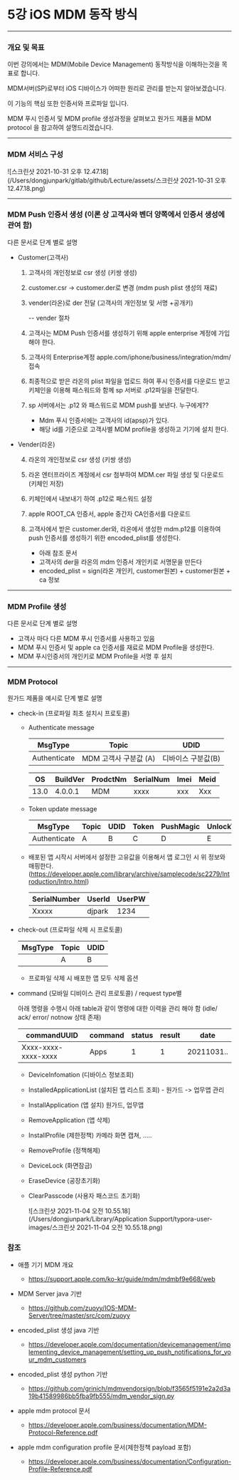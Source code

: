 # 5강 iOS MDM 동작 방식

---

### 개요 및 목표

이번 강의에서는 MDM(Mobile Device Management) 동작방식을 이해하는것을 목표로 합니다. 

MDM서버(SP)로부터 iOS 디바이스가 어떠한 원리로 관리를 받는지 알아보겠습니다.

이 기능의 핵심 또한 인증서와 프로파일 입니다. 

MDM 푸시 인증서 및 MDM profile 생성과정을 살펴보고 원가드 제품을 MDM protocol 을 참고하여 설명드리겠습니다.

---

### MDM 서비스 구성

![스크린샷 2021-10-31 오후 12.47.18](/Users/dongjunpark/gitlab/github/Lecture/assets/스크린샷 2021-10-31 오후 12.47.18.png)

----

### MDM Push 인증서 생성 (이론 상 고객사와 벤더 양쪽에서 인증서 생성에 관여 함)

다른 문서로 단계 별로 설명

- Customer(고객사)

  1. 고객사의 개인정보로 csr 생성 (키쌍 생성) 

  2. customer.csr -> customer.der로 변경 (mdm push plist 생성의 재료)

  3. vender(라온)로 der 전달 (고객사의 개인정보 및 서명 +공개키)

     -- vender 절차

  9. 고객사는 MDM Push 인증서를 생성하기 위해 apple enterprise 계정에 가입해야 한다.
  10. 고객사의 Enterprise계정 apple.com/iphone/business/integration/mdm/ 접속
  11. 최종적으로 받은 라온의 plist 파일을 업로드 하여 푸시 인증서를 다운로드 받고 키체인을 이용해 패스워드와 함께 sp 서버로 .p12파일을 전달한다.
  12. sp 서버에서는 .p12 와 패스워드로 MDM push를 보낸다. 누구에게??
      - Mdm 푸시 인증서에는 고객사의 id(apsp)가 있다. 
      - 해당 id를 기준으로 고객사별 MDM profile을 생성하고 기기에 설치 한다.

  

- Vender(라온)

  4. 라온의 개인정보로 csr 생성 (키쌍 생성)

  5. 라온 엔터프라이즈 계정에서 csr 첨부하여 MDM.cer 파일 생성 및 다운로드 (키체인 저장)

  6. 키체인에서 내보내기 하여 .p12로 패스워드 설정

  7. apple ROOT_CA 인증서, apple 중간자 CA인증서를 다운로드

  8. 고객사에서 받은 customer.der와, 라온에서 생성한 mdm.p12를 이용하여 push 인증서를 생성하기 위한 encoded_plist를 생성한다.

     - 아래 참조 문서
     - 고객사의 der을 라온의 mdm 인증서 개인키로 서명문을 만든다
     - encoded_plist = sign(라온 개인키, customer원본) + customer원본 + ca 정보


-----

### MDM Profile 생성

다른 문서로 단계 별로 설명

- 고객사 마다 다른 MDM 푸시 인증서를 사용하고 있음
- MDM 푸시 인증서 및 apple ca 인증서를 재료로 MDM Profile을 생성한다.
- MDM 푸시인증서의 개인키로 MDM Profile을 서명 후 설치

---

### MDM Protocol

원가드 제품을 예시로 단계 별로 설명

- check-in (프로파일 최초 설치시 프로토콜)

  - Authenticate message

    | MsgType      | Topic                 | UDID               |
    | ------------ | --------------------- | ------------------ |
    | Authenticate | MDM 고객사 구분값 (A) | 디바이스 구분값(B) |

    | OS   | BuildVer | ProdctNm | SerialNum | Imei | Meid |
    | ---- | -------- | -------- | --------- | ---- | ---- |
    | 13.0 | 4.0.0.1  | MDM      | xxxx      | xxx  | Xxx  |

  - Token update message

    | MsgType      | Topic | UDID | Token | PushMagic | UnlockToken |
    | ------------ | ----- | ---- | ----- | --------- | ----------- |
    | Authenticate | A     | B    | C     | D         | E           |

  - 배포된 앱 시작시 서버에서 설정한 고유값을 이용해서 앱 로그인 시 위 정보와 매핑한다. (https://developer.apple.com/library/archive/samplecode/sc2279/Introduction/Intro.html)

    | SerialNumber | UserId | UserPW |
    | ------------ | ------ | ------ |
    | Xxxxx        | djpark | 1234   |

- check-out (프로파일 삭제 시 프로토콜)

  | MsgType | Topic | UDID |
  | ------- | ----- | ---- |
  |         | A     | B    |

  - 프로파일 삭제 시 배포한 앱 모두 삭제 옵션

- command (모바일 디비이스 관리 프로토콜) / request type별

  아래 명령을 수행시 아래 table과 같이 명령에 대한 이력을 관리 해야 함 (idle/ ack/ error/ notnow 상태 존재)

  | commandUUID         | command | status | result | date       |
  | ------------------- | ------- | ------ | ------ | ---------- |
  | Xxxx-xxxx-xxxx-xxxx | Apps    | 1      | 1      | 20211031.. |

  - DeviceInfomation (디바이스 정보조회)
  
  - InstalledApplicationList (설치된 앱 리스트 조회) - 원가드 -> 업무앱 관리
  
  - InstallApplication (앱 설치) 원가드, 업무앱 
  
  - RemoveApplication (앱 삭제)
  
  - InstallProfile (제한정책) 카메라 화면 캡쳐, .....
  
  - RemoveProfile (정책해제)
  
  - DeviceLock (화면잠금)
  
  - EraseDevice (공장초기화)
  
  - ClearPasscode (사용자 패스코드 초기화)
  
    ![스크린샷 2021-11-04 오전 10.55.18](/Users/dongjunpark/Library/Application Support/typora-user-images/스크린샷 2021-11-04 오전 10.55.18.png)

### 참조

- 애플 기기 MDM 개요 
  - https://support.apple.com/ko-kr/guide/mdm/mdmbf9e668/web

- MDM Server java 기반
  - https://github.com/zuoyy/IOS-MDM-Server/tree/master/src/com/zuoyy
- encoded_plist 생성 java 기반
  - https://developer.apple.com/documentation/devicemanagement/implementing_device_management/setting_up_push_notifications_for_your_mdm_customers

- encoded_plist 생성 python 기반
  - https://github.com/grinich/mdmvendorsign/blob/f3565f5191e2a2d3a19b41589986bb5fba9fb555/mdm_vendor_sign.py

- apple mdm protocol 문서
  - https://developer.apple.com/business/documentation/MDM-Protocol-Reference.pdf

- apple mdm configuration profile 문서(제한정책 payload 포함)
  - https://developer.apple.com/business/documentation/Configuration-Profile-Reference.pdf

